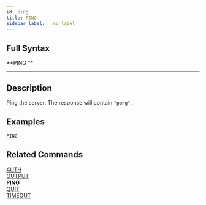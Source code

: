 ```yaml
---
id: ping
title: PING
sidebar_label: __no_label
---
```


## Full Syntax

**PING **

---

## Description

Ping the server. The response will contain `"pong"`.


## Examples

```tile38-cli
PING
```

## Related Commands

[AUTH](auth.html)<br>
[OUTPUT](output.html)<br>
**[PING](ping.html)**<br>
[QUIT](quit.html)<br>
[TIMEOUT](timeout.html)<br>